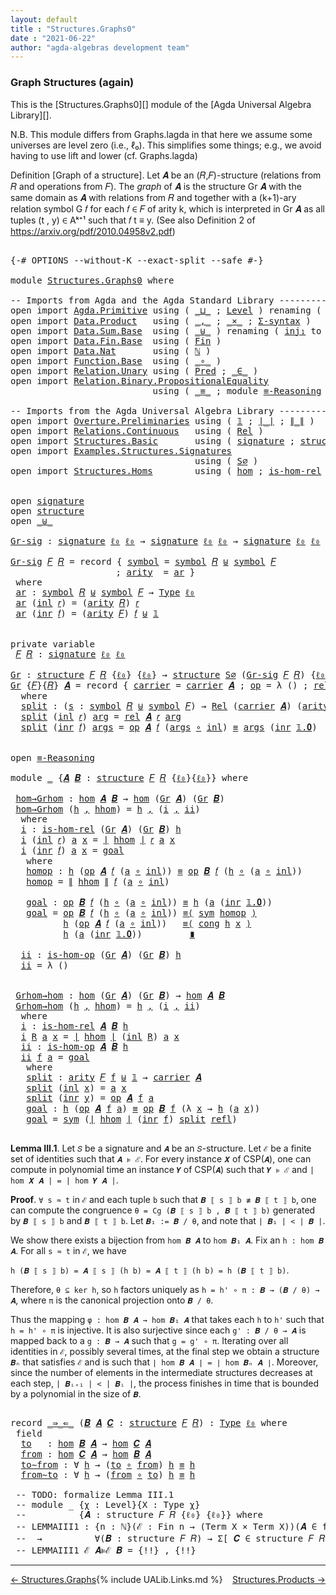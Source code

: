 ```yaml
---
layout: default
title : "Structures.Graphs0"
date : "2021-06-22"
author: "agda-algebras development team"
---
```


### <a id="graph-structures-again">Graph Structures (again)</a>

This is the [Structures.Graphs0][] module of the [Agda Universal Algebra Library][].

N.B. This module differs from Graphs.lagda in that here we assume some universes are level zero (i.e., ℓ₀). This simplifies some things; e.g., we avoid having to use lift and lower (cf. Graphs.lagda)

Definition [Graph of a structure]. Let 𝑨 be an (𝑅,𝐹)-structure (relations from 𝑅 and operations from 𝐹).
The *graph* of 𝑨 is the structure Gr 𝑨 with the same domain as 𝑨 with relations from 𝑅 and together with a (k+1)-ary relation symbol G 𝑓 for each 𝑓 ∈ 𝐹 of arity k, which is interpreted in Gr 𝑨 as all tuples (t , y) ∈ Aᵏ⁺¹ such that 𝑓 t ≡ y. (See also Definition 2 of https://arxiv.org/pdf/2010.04958v2.pdf)


<pre class="Agda">

<a id="896" class="Symbol">{-#</a> <a id="900" class="Keyword">OPTIONS</a> <a id="908" class="Pragma">--without-K</a> <a id="920" class="Pragma">--exact-split</a> <a id="934" class="Pragma">--safe</a> <a id="941" class="Symbol">#-}</a>

<a id="946" class="Keyword">module</a> <a id="953" href="Structures.Graphs0.html" class="Module">Structures.Graphs0</a> <a id="972" class="Keyword">where</a>

<a id="979" class="Comment">-- Imports from Agda and the Agda Standard Library -------------------------------------------</a>
<a id="1074" class="Keyword">open</a> <a id="1079" class="Keyword">import</a> <a id="1086" href="Agda.Primitive.html" class="Module">Agda.Primitive</a> <a id="1101" class="Keyword">using</a> <a id="1107" class="Symbol">(</a> <a id="1109" href="Agda.Primitive.html#810" class="Primitive Operator">_⊔_</a> <a id="1113" class="Symbol">;</a> <a id="1115" href="Agda.Primitive.html#597" class="Postulate">Level</a> <a id="1121" class="Symbol">)</a> <a id="1123" class="Keyword">renaming</a> <a id="1132" class="Symbol">(</a> <a id="1134" href="Agda.Primitive.html#326" class="Primitive">Set</a> <a id="1138" class="Symbol">to</a> <a id="1141" class="Primitive">Type</a> <a id="1146" class="Symbol">;</a> <a id="1148" href="Agda.Primitive.html#764" class="Primitive">lzero</a> <a id="1154" class="Symbol">to</a> <a id="1157" class="Primitive">ℓ₀</a> <a id="1160" class="Symbol">)</a>
<a id="1162" class="Keyword">open</a> <a id="1167" class="Keyword">import</a> <a id="1174" href="Data.Product.html" class="Module">Data.Product</a>   <a id="1189" class="Keyword">using</a> <a id="1195" class="Symbol">(</a> <a id="1197" href="Agda.Builtin.Sigma.html#236" class="InductiveConstructor Operator">_,_</a> <a id="1201" class="Symbol">;</a> <a id="1203" href="Data.Product.html#1167" class="Function Operator">_×_</a> <a id="1207" class="Symbol">;</a> <a id="1209" href="Data.Product.html#916" class="Function">Σ-syntax</a> <a id="1218" class="Symbol">)</a>
<a id="1220" class="Keyword">open</a> <a id="1225" class="Keyword">import</a> <a id="1232" href="Data.Sum.Base.html" class="Module">Data.Sum.Base</a>  <a id="1247" class="Keyword">using</a> <a id="1253" class="Symbol">(</a> <a id="1255" href="Data.Sum.Base.html#734" class="Datatype Operator">_⊎_</a> <a id="1259" class="Symbol">)</a> <a id="1261" class="Keyword">renaming</a> <a id="1270" class="Symbol">(</a> <a id="1272" href="Data.Sum.Base.html#784" class="InductiveConstructor">inj₁</a> <a id="1277" class="Symbol">to</a> <a id="1280" class="InductiveConstructor">inl</a> <a id="1284" class="Symbol">;</a> <a id="1286" href="Data.Sum.Base.html#809" class="InductiveConstructor">inj₂</a> <a id="1291" class="Symbol">to</a> <a id="1294" class="InductiveConstructor">inr</a> <a id="1298" class="Symbol">)</a>
<a id="1300" class="Keyword">open</a> <a id="1305" class="Keyword">import</a> <a id="1312" href="Data.Fin.Base.html" class="Module">Data.Fin.Base</a>  <a id="1327" class="Keyword">using</a> <a id="1333" class="Symbol">(</a> <a id="1335" href="Data.Fin.Base.html#1126" class="Datatype">Fin</a> <a id="1339" class="Symbol">)</a>
<a id="1341" class="Keyword">open</a> <a id="1346" class="Keyword">import</a> <a id="1353" href="Data.Nat.html" class="Module">Data.Nat</a>       <a id="1368" class="Keyword">using</a> <a id="1374" class="Symbol">(</a> <a id="1376" href="Agda.Builtin.Nat.html#192" class="Datatype">ℕ</a> <a id="1378" class="Symbol">)</a>
<a id="1380" class="Keyword">open</a> <a id="1385" class="Keyword">import</a> <a id="1392" href="Function.Base.html" class="Module">Function.Base</a>  <a id="1407" class="Keyword">using</a> <a id="1413" class="Symbol">(</a> <a id="1415" href="Function.Base.html#1031" class="Function Operator">_∘_</a> <a id="1419" class="Symbol">)</a>
<a id="1421" class="Keyword">open</a> <a id="1426" class="Keyword">import</a> <a id="1433" href="Relation.Unary.html" class="Module">Relation.Unary</a> <a id="1448" class="Keyword">using</a> <a id="1454" class="Symbol">(</a> <a id="1456" href="Relation.Unary.html#1101" class="Function">Pred</a> <a id="1461" class="Symbol">;</a> <a id="1463" href="Relation.Unary.html#1523" class="Function Operator">_∈_</a> <a id="1467" class="Symbol">)</a>
<a id="1469" class="Keyword">open</a> <a id="1474" class="Keyword">import</a> <a id="1481" href="Relation.Binary.PropositionalEquality.html" class="Module">Relation.Binary.PropositionalEquality</a>
                           <a id="1546" class="Keyword">using</a> <a id="1552" class="Symbol">(</a> <a id="1554" href="Agda.Builtin.Equality.html#151" class="Datatype Operator">_≡_</a> <a id="1558" class="Symbol">;</a> <a id="1560" class="Keyword">module</a> <a id="1567" href="Relation.Binary.PropositionalEquality.Core.html#2708" class="Module">≡-Reasoning</a> <a id="1579" class="Symbol">;</a> <a id="1581" href="Relation.Binary.PropositionalEquality.Core.html#1130" class="Function">cong</a> <a id="1586" class="Symbol">;</a> <a id="1588" href="Relation.Binary.PropositionalEquality.Core.html#1684" class="Function">sym</a> <a id="1592" class="Symbol">;</a> <a id="1594" href="Agda.Builtin.Equality.html#208" class="InductiveConstructor">refl</a> <a id="1599" class="Symbol">)</a>

<a id="1602" class="Comment">-- Imports from the Agda Universal Algebra Library ---------------------------------------------</a>
<a id="1699" class="Keyword">open</a> <a id="1704" class="Keyword">import</a> <a id="1711" href="Overture.Preliminaries.html" class="Module">Overture.Preliminaries</a> <a id="1734" class="Keyword">using</a> <a id="1740" class="Symbol">(</a> <a id="1742" href="Overture.Preliminaries.html#3693" class="Datatype">𝟙</a> <a id="1744" class="Symbol">;</a> <a id="1746" href="Overture.Preliminaries.html#4383" class="Function Operator">∣_∣</a> <a id="1750" class="Symbol">;</a> <a id="1752" href="Overture.Preliminaries.html#4421" class="Function Operator">∥_∥</a> <a id="1756" class="Symbol">)</a>
<a id="1758" class="Keyword">open</a> <a id="1763" class="Keyword">import</a> <a id="1770" href="Relations.Continuous.html" class="Module">Relations.Continuous</a>   <a id="1793" class="Keyword">using</a> <a id="1799" class="Symbol">(</a> <a id="1801" href="Relations.Continuous.html#3907" class="Function">Rel</a> <a id="1805" class="Symbol">)</a>
<a id="1807" class="Keyword">open</a> <a id="1812" class="Keyword">import</a> <a id="1819" href="Structures.Basic.html" class="Module">Structures.Basic</a>       <a id="1842" class="Keyword">using</a> <a id="1848" class="Symbol">(</a> <a id="1850" href="Structures.Basic.html#1234" class="Record">signature</a> <a id="1860" class="Symbol">;</a> <a id="1862" href="Structures.Basic.html#1568" class="Record">structure</a> <a id="1872" class="Symbol">)</a>
<a id="1874" class="Keyword">open</a> <a id="1879" class="Keyword">import</a> <a id="1886" href="Examples.Structures.Signatures.html" class="Module">Examples.Structures.Signatures</a>
                                   <a id="1952" class="Keyword">using</a> <a id="1958" class="Symbol">(</a> <a id="1960" href="Examples.Structures.Signatures.html#565" class="Function">S∅</a> <a id="1963" class="Symbol">)</a>
<a id="1965" class="Keyword">open</a> <a id="1970" class="Keyword">import</a> <a id="1977" href="Structures.Homs.html" class="Module">Structures.Homs</a>        <a id="2000" class="Keyword">using</a> <a id="2006" class="Symbol">(</a> <a id="2008" href="Structures.Homs.html#2787" class="Function">hom</a> <a id="2012" class="Symbol">;</a> <a id="2014" href="Structures.Homs.html#2371" class="Function">is-hom-rel</a> <a id="2025" class="Symbol">;</a> <a id="2027" href="Structures.Homs.html#2590" class="Function">is-hom-op</a> <a id="2037" class="Symbol">)</a>


<a id="2041" class="Keyword">open</a> <a id="2046" href="Structures.Basic.html#1234" class="Module">signature</a>
<a id="2056" class="Keyword">open</a> <a id="2061" href="Structures.Basic.html#1568" class="Module">structure</a>
<a id="2071" class="Keyword">open</a> <a id="2076" href="Data.Sum.Base.html#734" class="Module Operator">_⊎_</a>

<a id="Gr-sig"></a><a id="2081" href="Structures.Graphs0.html#2081" class="Function">Gr-sig</a> <a id="2088" class="Symbol">:</a> <a id="2090" href="Structures.Basic.html#1234" class="Record">signature</a> <a id="2100" href="Structures.Graphs0.html#1157" class="Primitive">ℓ₀</a> <a id="2103" href="Structures.Graphs0.html#1157" class="Primitive">ℓ₀</a> <a id="2106" class="Symbol">→</a> <a id="2108" href="Structures.Basic.html#1234" class="Record">signature</a> <a id="2118" href="Structures.Graphs0.html#1157" class="Primitive">ℓ₀</a> <a id="2121" href="Structures.Graphs0.html#1157" class="Primitive">ℓ₀</a> <a id="2124" class="Symbol">→</a> <a id="2126" href="Structures.Basic.html#1234" class="Record">signature</a> <a id="2136" href="Structures.Graphs0.html#1157" class="Primitive">ℓ₀</a> <a id="2139" href="Structures.Graphs0.html#1157" class="Primitive">ℓ₀</a>

<a id="2143" href="Structures.Graphs0.html#2081" class="Function">Gr-sig</a> <a id="2150" href="Structures.Graphs0.html#2150" class="Bound">𝐹</a> <a id="2152" href="Structures.Graphs0.html#2152" class="Bound">𝑅</a> <a id="2154" class="Symbol">=</a> <a id="2156" class="Keyword">record</a> <a id="2163" class="Symbol">{</a> <a id="2165" href="Structures.Basic.html#1295" class="Field">symbol</a> <a id="2172" class="Symbol">=</a> <a id="2174" href="Structures.Basic.html#1295" class="Field">symbol</a> <a id="2181" href="Structures.Graphs0.html#2152" class="Bound">𝑅</a> <a id="2183" href="Data.Sum.Base.html#734" class="Datatype Operator">⊎</a> <a id="2185" href="Structures.Basic.html#1295" class="Field">symbol</a> <a id="2192" href="Structures.Graphs0.html#2150" class="Bound">𝐹</a>
                    <a id="2214" class="Symbol">;</a> <a id="2216" href="Structures.Basic.html#1313" class="Field">arity</a>  <a id="2223" class="Symbol">=</a> <a id="2225" href="Structures.Graphs0.html#2238" class="Function">ar</a> <a id="2228" class="Symbol">}</a>
 <a id="2231" class="Keyword">where</a>
 <a id="2238" href="Structures.Graphs0.html#2238" class="Function">ar</a> <a id="2241" class="Symbol">:</a> <a id="2243" href="Structures.Basic.html#1295" class="Field">symbol</a> <a id="2250" href="Structures.Graphs0.html#2152" class="Bound">𝑅</a> <a id="2252" href="Data.Sum.Base.html#734" class="Datatype Operator">⊎</a> <a id="2254" href="Structures.Basic.html#1295" class="Field">symbol</a> <a id="2261" href="Structures.Graphs0.html#2150" class="Bound">𝐹</a> <a id="2263" class="Symbol">→</a> <a id="2265" href="Structures.Graphs0.html#1141" class="Primitive">Type</a> <a id="2270" href="Structures.Graphs0.html#1157" class="Primitive">ℓ₀</a>
 <a id="2274" href="Structures.Graphs0.html#2238" class="Function">ar</a> <a id="2277" class="Symbol">(</a><a id="2278" href="Structures.Graphs0.html#1280" class="InductiveConstructor">inl</a> <a id="2282" href="Structures.Graphs0.html#2282" class="Bound">𝑟</a><a id="2283" class="Symbol">)</a> <a id="2285" class="Symbol">=</a> <a id="2287" class="Symbol">(</a><a id="2288" href="Structures.Basic.html#1313" class="Field">arity</a> <a id="2294" href="Structures.Graphs0.html#2152" class="Bound">𝑅</a><a id="2295" class="Symbol">)</a> <a id="2297" href="Structures.Graphs0.html#2282" class="Bound">𝑟</a>
 <a id="2300" href="Structures.Graphs0.html#2238" class="Function">ar</a> <a id="2303" class="Symbol">(</a><a id="2304" href="Structures.Graphs0.html#1294" class="InductiveConstructor">inr</a> <a id="2308" href="Structures.Graphs0.html#2308" class="Bound">𝑓</a><a id="2309" class="Symbol">)</a> <a id="2311" class="Symbol">=</a> <a id="2313" class="Symbol">(</a><a id="2314" href="Structures.Basic.html#1313" class="Field">arity</a> <a id="2320" href="Structures.Graphs0.html#2150" class="Bound">𝐹</a><a id="2321" class="Symbol">)</a> <a id="2323" href="Structures.Graphs0.html#2308" class="Bound">𝑓</a> <a id="2325" href="Data.Sum.Base.html#734" class="Datatype Operator">⊎</a> <a id="2327" href="Overture.Preliminaries.html#3693" class="Datatype">𝟙</a>


<a id="2331" class="Keyword">private</a> <a id="2339" class="Keyword">variable</a>
 <a id="2349" href="Structures.Graphs0.html#2349" class="Generalizable">𝐹</a> <a id="2351" href="Structures.Graphs0.html#2351" class="Generalizable">𝑅</a> <a id="2353" class="Symbol">:</a> <a id="2355" href="Structures.Basic.html#1234" class="Record">signature</a> <a id="2365" href="Structures.Graphs0.html#1157" class="Primitive">ℓ₀</a> <a id="2368" href="Structures.Graphs0.html#1157" class="Primitive">ℓ₀</a>

<a id="Gr"></a><a id="2372" href="Structures.Graphs0.html#2372" class="Function">Gr</a> <a id="2375" class="Symbol">:</a> <a id="2377" href="Structures.Basic.html#1568" class="Record">structure</a> <a id="2387" href="Structures.Graphs0.html#2349" class="Generalizable">𝐹</a> <a id="2389" href="Structures.Graphs0.html#2351" class="Generalizable">𝑅</a> <a id="2391" class="Symbol">{</a><a id="2392" href="Structures.Graphs0.html#1157" class="Primitive">ℓ₀</a><a id="2394" class="Symbol">}</a> <a id="2396" class="Symbol">{</a><a id="2397" href="Structures.Graphs0.html#1157" class="Primitive">ℓ₀</a><a id="2399" class="Symbol">}</a> <a id="2401" class="Symbol">→</a> <a id="2403" href="Structures.Basic.html#1568" class="Record">structure</a> <a id="2413" href="Examples.Structures.Signatures.html#565" class="Function">S∅</a> <a id="2416" class="Symbol">(</a><a id="2417" href="Structures.Graphs0.html#2081" class="Function">Gr-sig</a> <a id="2424" href="Structures.Graphs0.html#2349" class="Generalizable">𝐹</a> <a id="2426" href="Structures.Graphs0.html#2351" class="Generalizable">𝑅</a><a id="2427" class="Symbol">)</a> <a id="2429" class="Symbol">{</a><a id="2430" href="Structures.Graphs0.html#1157" class="Primitive">ℓ₀</a><a id="2432" class="Symbol">}</a> <a id="2434" class="Symbol">{</a><a id="2435" href="Structures.Graphs0.html#1157" class="Primitive">ℓ₀</a><a id="2437" class="Symbol">}</a>
<a id="2439" href="Structures.Graphs0.html#2372" class="Function">Gr</a> <a id="2442" class="Symbol">{</a><a id="2443" href="Structures.Graphs0.html#2443" class="Bound">𝐹</a><a id="2444" class="Symbol">}{</a><a id="2446" href="Structures.Graphs0.html#2446" class="Bound">𝑅</a><a id="2447" class="Symbol">}</a> <a id="2449" href="Structures.Graphs0.html#2449" class="Bound">𝑨</a> <a id="2451" class="Symbol">=</a> <a id="2453" class="Keyword">record</a> <a id="2460" class="Symbol">{</a> <a id="2462" href="Structures.Basic.html#1720" class="Field">carrier</a> <a id="2470" class="Symbol">=</a> <a id="2472" href="Structures.Basic.html#1720" class="Field">carrier</a> <a id="2480" href="Structures.Graphs0.html#2449" class="Bound">𝑨</a> <a id="2482" class="Symbol">;</a> <a id="2484" href="Structures.Basic.html#1739" class="Field">op</a> <a id="2487" class="Symbol">=</a> <a id="2489" class="Symbol">λ</a> <a id="2491" class="Symbol">()</a> <a id="2494" class="Symbol">;</a> <a id="2496" href="Structures.Basic.html#1823" class="Field">rel</a> <a id="2500" class="Symbol">=</a> <a id="2502" href="Structures.Graphs0.html#2520" class="Function">split</a> <a id="2508" class="Symbol">}</a>
  <a id="2512" class="Keyword">where</a>
  <a id="2520" href="Structures.Graphs0.html#2520" class="Function">split</a> <a id="2526" class="Symbol">:</a> <a id="2528" class="Symbol">(</a><a id="2529" href="Structures.Graphs0.html#2529" class="Bound">s</a> <a id="2531" class="Symbol">:</a> <a id="2533" href="Structures.Basic.html#1295" class="Field">symbol</a> <a id="2540" href="Structures.Graphs0.html#2446" class="Bound">𝑅</a> <a id="2542" href="Data.Sum.Base.html#734" class="Datatype Operator">⊎</a> <a id="2544" href="Structures.Basic.html#1295" class="Field">symbol</a> <a id="2551" href="Structures.Graphs0.html#2443" class="Bound">𝐹</a><a id="2552" class="Symbol">)</a> <a id="2554" class="Symbol">→</a> <a id="2556" href="Relations.Continuous.html#3907" class="Function">Rel</a> <a id="2560" class="Symbol">(</a><a id="2561" href="Structures.Basic.html#1720" class="Field">carrier</a> <a id="2569" href="Structures.Graphs0.html#2449" class="Bound">𝑨</a><a id="2570" class="Symbol">)</a> <a id="2572" class="Symbol">(</a><a id="2573" href="Structures.Basic.html#1313" class="Field">arity</a> <a id="2579" class="Symbol">(</a><a id="2580" href="Structures.Graphs0.html#2081" class="Function">Gr-sig</a> <a id="2587" href="Structures.Graphs0.html#2443" class="Bound">𝐹</a> <a id="2589" href="Structures.Graphs0.html#2446" class="Bound">𝑅</a><a id="2590" class="Symbol">)</a> <a id="2592" href="Structures.Graphs0.html#2529" class="Bound">s</a><a id="2593" class="Symbol">)</a> <a id="2595" class="Symbol">{</a><a id="2596" href="Structures.Graphs0.html#1157" class="Primitive">ℓ₀</a><a id="2598" class="Symbol">}</a>
  <a id="2602" href="Structures.Graphs0.html#2520" class="Function">split</a> <a id="2608" class="Symbol">(</a><a id="2609" href="Structures.Graphs0.html#1280" class="InductiveConstructor">inl</a> <a id="2613" href="Structures.Graphs0.html#2613" class="Bound">𝑟</a><a id="2614" class="Symbol">)</a> <a id="2616" href="Structures.Graphs0.html#2616" class="Bound">arg</a> <a id="2620" class="Symbol">=</a> <a id="2622" href="Structures.Basic.html#1823" class="Field">rel</a> <a id="2626" href="Structures.Graphs0.html#2449" class="Bound">𝑨</a> <a id="2628" href="Structures.Graphs0.html#2613" class="Bound">𝑟</a> <a id="2630" href="Structures.Graphs0.html#2616" class="Bound">arg</a>
  <a id="2636" href="Structures.Graphs0.html#2520" class="Function">split</a> <a id="2642" class="Symbol">(</a><a id="2643" href="Structures.Graphs0.html#1294" class="InductiveConstructor">inr</a> <a id="2647" href="Structures.Graphs0.html#2647" class="Bound">𝑓</a><a id="2648" class="Symbol">)</a> <a id="2650" href="Structures.Graphs0.html#2650" class="Bound">args</a> <a id="2655" class="Symbol">=</a> <a id="2657" href="Structures.Basic.html#1739" class="Field">op</a> <a id="2660" href="Structures.Graphs0.html#2449" class="Bound">𝑨</a> <a id="2662" href="Structures.Graphs0.html#2647" class="Bound">𝑓</a> <a id="2664" class="Symbol">(</a><a id="2665" href="Structures.Graphs0.html#2650" class="Bound">args</a> <a id="2670" href="Function.Base.html#1031" class="Function Operator">∘</a> <a id="2672" href="Structures.Graphs0.html#1280" class="InductiveConstructor">inl</a><a id="2675" class="Symbol">)</a> <a id="2677" href="Agda.Builtin.Equality.html#151" class="Datatype Operator">≡</a> <a id="2679" href="Structures.Graphs0.html#2650" class="Bound">args</a> <a id="2684" class="Symbol">(</a><a id="2685" href="Structures.Graphs0.html#1294" class="InductiveConstructor">inr</a> <a id="2689" href="Overture.Preliminaries.html#3712" class="InductiveConstructor">𝟙.𝟎</a><a id="2692" class="Symbol">)</a>


<a id="2696" class="Keyword">open</a> <a id="2701" href="Relation.Binary.PropositionalEquality.Core.html#2708" class="Module">≡-Reasoning</a>

<a id="2714" class="Keyword">module</a> <a id="2721" href="Structures.Graphs0.html#2721" class="Module">_</a> <a id="2723" class="Symbol">{</a><a id="2724" href="Structures.Graphs0.html#2724" class="Bound">𝑨</a> <a id="2726" href="Structures.Graphs0.html#2726" class="Bound">𝑩</a> <a id="2728" class="Symbol">:</a> <a id="2730" href="Structures.Basic.html#1568" class="Record">structure</a> <a id="2740" href="Structures.Graphs0.html#2349" class="Generalizable">𝐹</a> <a id="2742" href="Structures.Graphs0.html#2351" class="Generalizable">𝑅</a> <a id="2744" class="Symbol">{</a><a id="2745" href="Structures.Graphs0.html#1157" class="Primitive">ℓ₀</a><a id="2747" class="Symbol">}{</a><a id="2749" href="Structures.Graphs0.html#1157" class="Primitive">ℓ₀</a><a id="2751" class="Symbol">}}</a> <a id="2754" class="Keyword">where</a>

 <a id="2762" href="Structures.Graphs0.html#2762" class="Function">hom→Grhom</a> <a id="2772" class="Symbol">:</a> <a id="2774" href="Structures.Homs.html#2787" class="Function">hom</a> <a id="2778" href="Structures.Graphs0.html#2724" class="Bound">𝑨</a> <a id="2780" href="Structures.Graphs0.html#2726" class="Bound">𝑩</a> <a id="2782" class="Symbol">→</a> <a id="2784" href="Structures.Homs.html#2787" class="Function">hom</a> <a id="2788" class="Symbol">(</a><a id="2789" href="Structures.Graphs0.html#2372" class="Function">Gr</a> <a id="2792" href="Structures.Graphs0.html#2724" class="Bound">𝑨</a><a id="2793" class="Symbol">)</a> <a id="2795" class="Symbol">(</a><a id="2796" href="Structures.Graphs0.html#2372" class="Function">Gr</a> <a id="2799" href="Structures.Graphs0.html#2726" class="Bound">𝑩</a><a id="2800" class="Symbol">)</a>
 <a id="2803" href="Structures.Graphs0.html#2762" class="Function">hom→Grhom</a> <a id="2813" class="Symbol">(</a><a id="2814" href="Structures.Graphs0.html#2814" class="Bound">h</a> <a id="2816" href="Agda.Builtin.Sigma.html#236" class="InductiveConstructor Operator">,</a> <a id="2818" href="Structures.Graphs0.html#2818" class="Bound">hhom</a><a id="2822" class="Symbol">)</a> <a id="2824" class="Symbol">=</a> <a id="2826" href="Structures.Graphs0.html#2814" class="Bound">h</a> <a id="2828" href="Agda.Builtin.Sigma.html#236" class="InductiveConstructor Operator">,</a> <a id="2830" class="Symbol">(</a><a id="2831" href="Structures.Graphs0.html#2849" class="Function">i</a> <a id="2833" href="Agda.Builtin.Sigma.html#236" class="InductiveConstructor Operator">,</a> <a id="2835" href="Structures.Graphs0.html#3220" class="Function">ii</a><a id="2837" class="Symbol">)</a>
  <a id="2841" class="Keyword">where</a>
  <a id="2849" href="Structures.Graphs0.html#2849" class="Function">i</a> <a id="2851" class="Symbol">:</a> <a id="2853" href="Structures.Homs.html#2371" class="Function">is-hom-rel</a> <a id="2864" class="Symbol">(</a><a id="2865" href="Structures.Graphs0.html#2372" class="Function">Gr</a> <a id="2868" href="Structures.Graphs0.html#2724" class="Bound">𝑨</a><a id="2869" class="Symbol">)</a> <a id="2871" class="Symbol">(</a><a id="2872" href="Structures.Graphs0.html#2372" class="Function">Gr</a> <a id="2875" href="Structures.Graphs0.html#2726" class="Bound">𝑩</a><a id="2876" class="Symbol">)</a> <a id="2878" href="Structures.Graphs0.html#2814" class="Bound">h</a>
  <a id="2882" href="Structures.Graphs0.html#2849" class="Function">i</a> <a id="2884" class="Symbol">(</a><a id="2885" href="Structures.Graphs0.html#1280" class="InductiveConstructor">inl</a> <a id="2889" href="Structures.Graphs0.html#2889" class="Bound">𝑟</a><a id="2890" class="Symbol">)</a> <a id="2892" href="Structures.Graphs0.html#2892" class="Bound">a</a> <a id="2894" href="Structures.Graphs0.html#2894" class="Bound">x</a> <a id="2896" class="Symbol">=</a> <a id="2898" href="Overture.Preliminaries.html#4383" class="Function Operator">∣</a> <a id="2900" href="Structures.Graphs0.html#2818" class="Bound">hhom</a> <a id="2905" href="Overture.Preliminaries.html#4383" class="Function Operator">∣</a> <a id="2907" href="Structures.Graphs0.html#2889" class="Bound">𝑟</a> <a id="2909" href="Structures.Graphs0.html#2892" class="Bound">a</a> <a id="2911" href="Structures.Graphs0.html#2894" class="Bound">x</a>
  <a id="2915" href="Structures.Graphs0.html#2849" class="Function">i</a> <a id="2917" class="Symbol">(</a><a id="2918" href="Structures.Graphs0.html#1294" class="InductiveConstructor">inr</a> <a id="2922" href="Structures.Graphs0.html#2922" class="Bound">𝑓</a><a id="2923" class="Symbol">)</a> <a id="2925" href="Structures.Graphs0.html#2925" class="Bound">a</a> <a id="2927" href="Structures.Graphs0.html#2927" class="Bound">x</a> <a id="2929" class="Symbol">=</a> <a id="2931" href="Structures.Graphs0.html#3038" class="Function">goal</a>
   <a id="2939" class="Keyword">where</a>
   <a id="2948" href="Structures.Graphs0.html#2948" class="Function">homop</a> <a id="2954" class="Symbol">:</a> <a id="2956" href="Structures.Graphs0.html#2814" class="Bound">h</a> <a id="2958" class="Symbol">(</a><a id="2959" href="Structures.Basic.html#1739" class="Field">op</a> <a id="2962" href="Structures.Graphs0.html#2724" class="Bound">𝑨</a> <a id="2964" href="Structures.Graphs0.html#2922" class="Bound">𝑓</a> <a id="2966" class="Symbol">(</a><a id="2967" href="Structures.Graphs0.html#2925" class="Bound">a</a> <a id="2969" href="Function.Base.html#1031" class="Function Operator">∘</a> <a id="2971" href="Structures.Graphs0.html#1280" class="InductiveConstructor">inl</a><a id="2974" class="Symbol">))</a> <a id="2977" href="Agda.Builtin.Equality.html#151" class="Datatype Operator">≡</a> <a id="2979" href="Structures.Basic.html#1739" class="Field">op</a> <a id="2982" href="Structures.Graphs0.html#2726" class="Bound">𝑩</a> <a id="2984" href="Structures.Graphs0.html#2922" class="Bound">𝑓</a> <a id="2986" class="Symbol">(</a><a id="2987" href="Structures.Graphs0.html#2814" class="Bound">h</a> <a id="2989" href="Function.Base.html#1031" class="Function Operator">∘</a> <a id="2991" class="Symbol">(</a><a id="2992" href="Structures.Graphs0.html#2925" class="Bound">a</a> <a id="2994" href="Function.Base.html#1031" class="Function Operator">∘</a> <a id="2996" href="Structures.Graphs0.html#1280" class="InductiveConstructor">inl</a><a id="2999" class="Symbol">))</a>
   <a id="3005" href="Structures.Graphs0.html#2948" class="Function">homop</a> <a id="3011" class="Symbol">=</a> <a id="3013" href="Overture.Preliminaries.html#4421" class="Function Operator">∥</a> <a id="3015" href="Structures.Graphs0.html#2818" class="Bound">hhom</a> <a id="3020" href="Overture.Preliminaries.html#4421" class="Function Operator">∥</a> <a id="3022" href="Structures.Graphs0.html#2922" class="Bound">𝑓</a> <a id="3024" class="Symbol">(</a><a id="3025" href="Structures.Graphs0.html#2925" class="Bound">a</a> <a id="3027" href="Function.Base.html#1031" class="Function Operator">∘</a> <a id="3029" href="Structures.Graphs0.html#1280" class="InductiveConstructor">inl</a><a id="3032" class="Symbol">)</a>

   <a id="3038" href="Structures.Graphs0.html#3038" class="Function">goal</a> <a id="3043" class="Symbol">:</a> <a id="3045" href="Structures.Basic.html#1739" class="Field">op</a> <a id="3048" href="Structures.Graphs0.html#2726" class="Bound">𝑩</a> <a id="3050" href="Structures.Graphs0.html#2922" class="Bound">𝑓</a> <a id="3052" class="Symbol">(</a><a id="3053" href="Structures.Graphs0.html#2814" class="Bound">h</a> <a id="3055" href="Function.Base.html#1031" class="Function Operator">∘</a> <a id="3057" class="Symbol">(</a><a id="3058" href="Structures.Graphs0.html#2925" class="Bound">a</a> <a id="3060" href="Function.Base.html#1031" class="Function Operator">∘</a> <a id="3062" href="Structures.Graphs0.html#1280" class="InductiveConstructor">inl</a><a id="3065" class="Symbol">))</a> <a id="3068" href="Agda.Builtin.Equality.html#151" class="Datatype Operator">≡</a> <a id="3070" href="Structures.Graphs0.html#2814" class="Bound">h</a> <a id="3072" class="Symbol">(</a><a id="3073" href="Structures.Graphs0.html#2925" class="Bound">a</a> <a id="3075" class="Symbol">(</a><a id="3076" href="Structures.Graphs0.html#1294" class="InductiveConstructor">inr</a> <a id="3080" href="Overture.Preliminaries.html#3712" class="InductiveConstructor">𝟙.𝟎</a><a id="3083" class="Symbol">))</a>
   <a id="3089" href="Structures.Graphs0.html#3038" class="Function">goal</a> <a id="3094" class="Symbol">=</a> <a id="3096" href="Structures.Basic.html#1739" class="Field">op</a> <a id="3099" href="Structures.Graphs0.html#2726" class="Bound">𝑩</a> <a id="3101" href="Structures.Graphs0.html#2922" class="Bound">𝑓</a> <a id="3103" class="Symbol">(</a><a id="3104" href="Structures.Graphs0.html#2814" class="Bound">h</a> <a id="3106" href="Function.Base.html#1031" class="Function Operator">∘</a> <a id="3108" class="Symbol">(</a><a id="3109" href="Structures.Graphs0.html#2925" class="Bound">a</a> <a id="3111" href="Function.Base.html#1031" class="Function Operator">∘</a> <a id="3113" href="Structures.Graphs0.html#1280" class="InductiveConstructor">inl</a><a id="3116" class="Symbol">))</a> <a id="3119" href="Relation.Binary.PropositionalEquality.Core.html#2923" class="Function">≡⟨</a> <a id="3122" href="Relation.Binary.PropositionalEquality.Core.html#1684" class="Function">sym</a> <a id="3126" href="Structures.Graphs0.html#2948" class="Function">homop</a> <a id="3132" href="Relation.Binary.PropositionalEquality.Core.html#2923" class="Function">⟩</a>
          <a id="3144" href="Structures.Graphs0.html#2814" class="Bound">h</a> <a id="3146" class="Symbol">(</a><a id="3147" href="Structures.Basic.html#1739" class="Field">op</a> <a id="3150" href="Structures.Graphs0.html#2724" class="Bound">𝑨</a> <a id="3152" href="Structures.Graphs0.html#2922" class="Bound">𝑓</a> <a id="3154" class="Symbol">(</a><a id="3155" href="Structures.Graphs0.html#2925" class="Bound">a</a> <a id="3157" href="Function.Base.html#1031" class="Function Operator">∘</a> <a id="3159" href="Structures.Graphs0.html#1280" class="InductiveConstructor">inl</a><a id="3162" class="Symbol">))</a>   <a id="3167" href="Relation.Binary.PropositionalEquality.Core.html#2923" class="Function">≡⟨</a> <a id="3170" href="Relation.Binary.PropositionalEquality.Core.html#1130" class="Function">cong</a> <a id="3175" href="Structures.Graphs0.html#2814" class="Bound">h</a> <a id="3177" href="Structures.Graphs0.html#2927" class="Bound">x</a> <a id="3179" href="Relation.Binary.PropositionalEquality.Core.html#2923" class="Function">⟩</a>
          <a id="3191" href="Structures.Graphs0.html#2814" class="Bound">h</a> <a id="3193" class="Symbol">(</a><a id="3194" href="Structures.Graphs0.html#2925" class="Bound">a</a> <a id="3196" class="Symbol">(</a><a id="3197" href="Structures.Graphs0.html#1294" class="InductiveConstructor">inr</a> <a id="3201" href="Overture.Preliminaries.html#3712" class="InductiveConstructor">𝟙.𝟎</a><a id="3204" class="Symbol">))</a>         <a id="3215" href="Relation.Binary.PropositionalEquality.Core.html#3105" class="Function Operator">∎</a>

  <a id="3220" href="Structures.Graphs0.html#3220" class="Function">ii</a> <a id="3223" class="Symbol">:</a> <a id="3225" href="Structures.Homs.html#2590" class="Function">is-hom-op</a> <a id="3235" class="Symbol">(</a><a id="3236" href="Structures.Graphs0.html#2372" class="Function">Gr</a> <a id="3239" href="Structures.Graphs0.html#2724" class="Bound">𝑨</a><a id="3240" class="Symbol">)</a> <a id="3242" class="Symbol">(</a><a id="3243" href="Structures.Graphs0.html#2372" class="Function">Gr</a> <a id="3246" href="Structures.Graphs0.html#2726" class="Bound">𝑩</a><a id="3247" class="Symbol">)</a> <a id="3249" href="Structures.Graphs0.html#2814" class="Bound">h</a>
  <a id="3253" href="Structures.Graphs0.html#3220" class="Function">ii</a> <a id="3256" class="Symbol">=</a> <a id="3258" class="Symbol">λ</a> <a id="3260" class="Symbol">()</a>


 <a id="3266" href="Structures.Graphs0.html#3266" class="Function">Grhom→hom</a> <a id="3276" class="Symbol">:</a> <a id="3278" href="Structures.Homs.html#2787" class="Function">hom</a> <a id="3282" class="Symbol">(</a><a id="3283" href="Structures.Graphs0.html#2372" class="Function">Gr</a> <a id="3286" href="Structures.Graphs0.html#2724" class="Bound">𝑨</a><a id="3287" class="Symbol">)</a> <a id="3289" class="Symbol">(</a><a id="3290" href="Structures.Graphs0.html#2372" class="Function">Gr</a> <a id="3293" href="Structures.Graphs0.html#2726" class="Bound">𝑩</a><a id="3294" class="Symbol">)</a> <a id="3296" class="Symbol">→</a> <a id="3298" href="Structures.Homs.html#2787" class="Function">hom</a> <a id="3302" href="Structures.Graphs0.html#2724" class="Bound">𝑨</a> <a id="3304" href="Structures.Graphs0.html#2726" class="Bound">𝑩</a>
 <a id="3307" href="Structures.Graphs0.html#3266" class="Function">Grhom→hom</a> <a id="3317" class="Symbol">(</a><a id="3318" href="Structures.Graphs0.html#3318" class="Bound">h</a> <a id="3320" href="Agda.Builtin.Sigma.html#236" class="InductiveConstructor Operator">,</a> <a id="3322" href="Structures.Graphs0.html#3322" class="Bound">hhom</a><a id="3326" class="Symbol">)</a> <a id="3328" class="Symbol">=</a> <a id="3330" href="Structures.Graphs0.html#3318" class="Bound">h</a> <a id="3332" href="Agda.Builtin.Sigma.html#236" class="InductiveConstructor Operator">,</a> <a id="3334" class="Symbol">(</a><a id="3335" href="Structures.Graphs0.html#3353" class="Function">i</a> <a id="3337" href="Agda.Builtin.Sigma.html#236" class="InductiveConstructor Operator">,</a> <a id="3339" href="Structures.Graphs0.html#3409" class="Function">ii</a><a id="3341" class="Symbol">)</a>
  <a id="3345" class="Keyword">where</a>
  <a id="3353" href="Structures.Graphs0.html#3353" class="Function">i</a> <a id="3355" class="Symbol">:</a> <a id="3357" href="Structures.Homs.html#2371" class="Function">is-hom-rel</a> <a id="3368" href="Structures.Graphs0.html#2724" class="Bound">𝑨</a> <a id="3370" href="Structures.Graphs0.html#2726" class="Bound">𝑩</a> <a id="3372" href="Structures.Graphs0.html#3318" class="Bound">h</a>
  <a id="3376" href="Structures.Graphs0.html#3353" class="Function">i</a> <a id="3378" href="Structures.Graphs0.html#3378" class="Bound">R</a> <a id="3380" href="Structures.Graphs0.html#3380" class="Bound">a</a> <a id="3382" href="Structures.Graphs0.html#3382" class="Bound">x</a> <a id="3384" class="Symbol">=</a> <a id="3386" href="Overture.Preliminaries.html#4383" class="Function Operator">∣</a> <a id="3388" href="Structures.Graphs0.html#3322" class="Bound">hhom</a> <a id="3393" href="Overture.Preliminaries.html#4383" class="Function Operator">∣</a> <a id="3395" class="Symbol">(</a><a id="3396" href="Structures.Graphs0.html#1280" class="InductiveConstructor">inl</a> <a id="3400" href="Structures.Graphs0.html#3378" class="Bound">R</a><a id="3401" class="Symbol">)</a> <a id="3403" href="Structures.Graphs0.html#3380" class="Bound">a</a> <a id="3405" href="Structures.Graphs0.html#3382" class="Bound">x</a>
  <a id="3409" href="Structures.Graphs0.html#3409" class="Function">ii</a> <a id="3412" class="Symbol">:</a> <a id="3414" href="Structures.Homs.html#2590" class="Function">is-hom-op</a> <a id="3424" href="Structures.Graphs0.html#2724" class="Bound">𝑨</a> <a id="3426" href="Structures.Graphs0.html#2726" class="Bound">𝑩</a> <a id="3428" href="Structures.Graphs0.html#3318" class="Bound">h</a>
  <a id="3432" href="Structures.Graphs0.html#3409" class="Function">ii</a> <a id="3435" href="Structures.Graphs0.html#3435" class="Bound">f</a> <a id="3437" href="Structures.Graphs0.html#3437" class="Bound">a</a> <a id="3439" class="Symbol">=</a> <a id="3441" href="Structures.Graphs0.html#3546" class="Function">goal</a>
   <a id="3449" class="Keyword">where</a>
   <a id="3458" href="Structures.Graphs0.html#3458" class="Function">split</a> <a id="3464" class="Symbol">:</a> <a id="3466" href="Structures.Basic.html#1313" class="Field">arity</a> <a id="3472" href="Structures.Graphs0.html#2740" class="Bound">𝐹</a> <a id="3474" href="Structures.Graphs0.html#3435" class="Bound">f</a> <a id="3476" href="Data.Sum.Base.html#734" class="Datatype Operator">⊎</a> <a id="3478" href="Overture.Preliminaries.html#3693" class="Datatype">𝟙</a> <a id="3480" class="Symbol">→</a> <a id="3482" href="Structures.Basic.html#1720" class="Field">carrier</a> <a id="3490" href="Structures.Graphs0.html#2724" class="Bound">𝑨</a>
   <a id="3495" href="Structures.Graphs0.html#3458" class="Function">split</a> <a id="3501" class="Symbol">(</a><a id="3502" href="Structures.Graphs0.html#1280" class="InductiveConstructor">inl</a> <a id="3506" href="Structures.Graphs0.html#3506" class="Bound">x</a><a id="3507" class="Symbol">)</a> <a id="3509" class="Symbol">=</a> <a id="3511" href="Structures.Graphs0.html#3437" class="Bound">a</a> <a id="3513" href="Structures.Graphs0.html#3506" class="Bound">x</a>
   <a id="3518" href="Structures.Graphs0.html#3458" class="Function">split</a> <a id="3524" class="Symbol">(</a><a id="3525" href="Structures.Graphs0.html#1294" class="InductiveConstructor">inr</a> <a id="3529" href="Structures.Graphs0.html#3529" class="Bound">y</a><a id="3530" class="Symbol">)</a> <a id="3532" class="Symbol">=</a> <a id="3534" href="Structures.Basic.html#1739" class="Field">op</a> <a id="3537" href="Structures.Graphs0.html#2724" class="Bound">𝑨</a> <a id="3539" href="Structures.Graphs0.html#3435" class="Bound">f</a> <a id="3541" href="Structures.Graphs0.html#3437" class="Bound">a</a>
   <a id="3546" href="Structures.Graphs0.html#3546" class="Function">goal</a> <a id="3551" class="Symbol">:</a> <a id="3553" href="Structures.Graphs0.html#3318" class="Bound">h</a> <a id="3555" class="Symbol">(</a><a id="3556" href="Structures.Basic.html#1739" class="Field">op</a> <a id="3559" href="Structures.Graphs0.html#2724" class="Bound">𝑨</a> <a id="3561" href="Structures.Graphs0.html#3435" class="Bound">f</a> <a id="3563" href="Structures.Graphs0.html#3437" class="Bound">a</a><a id="3564" class="Symbol">)</a> <a id="3566" href="Agda.Builtin.Equality.html#151" class="Datatype Operator">≡</a> <a id="3568" href="Structures.Basic.html#1739" class="Field">op</a> <a id="3571" href="Structures.Graphs0.html#2726" class="Bound">𝑩</a> <a id="3573" href="Structures.Graphs0.html#3435" class="Bound">f</a> <a id="3575" class="Symbol">(λ</a> <a id="3578" href="Structures.Graphs0.html#3578" class="Bound">x</a> <a id="3580" class="Symbol">→</a> <a id="3582" href="Structures.Graphs0.html#3318" class="Bound">h</a> <a id="3584" class="Symbol">(</a><a id="3585" href="Structures.Graphs0.html#3437" class="Bound">a</a> <a id="3587" href="Structures.Graphs0.html#3578" class="Bound">x</a><a id="3588" class="Symbol">))</a>
   <a id="3594" href="Structures.Graphs0.html#3546" class="Function">goal</a> <a id="3599" class="Symbol">=</a> <a id="3601" href="Relation.Binary.PropositionalEquality.Core.html#1684" class="Function">sym</a> <a id="3605" class="Symbol">(</a><a id="3606" href="Overture.Preliminaries.html#4383" class="Function Operator">∣</a> <a id="3608" href="Structures.Graphs0.html#3322" class="Bound">hhom</a> <a id="3613" href="Overture.Preliminaries.html#4383" class="Function Operator">∣</a> <a id="3615" class="Symbol">(</a><a id="3616" href="Structures.Graphs0.html#1294" class="InductiveConstructor">inr</a> <a id="3620" href="Structures.Graphs0.html#3435" class="Bound">f</a><a id="3621" class="Symbol">)</a> <a id="3623" href="Structures.Graphs0.html#3458" class="Function">split</a> <a id="3629" href="Agda.Builtin.Equality.html#208" class="InductiveConstructor">refl</a><a id="3633" class="Symbol">)</a>

</pre>

**Lemma III.1**. Let `𝑆` be a signature and `𝑨` be an `𝑆`-structure.
Let `ℰ` be a finite set of identities such that `𝑨 ⊧ ℰ`. For every
instance `𝑿` of CSP(`𝑨`), one can compute in polynomial time an
instance `𝒀` of CSP(`𝑨`) such that `𝒀 ⊧ ℰ` and `| hom 𝑿 𝑨 | = | hom 𝒀 𝑨 |`.

**Proof**. `∀ s ≈ t` in `ℰ` and each tuple `b` such that `𝑩 ⟦ s ⟧ b ≢ 𝑩 ⟦ t ⟧ b`, one can compute
the congruence `θ = Cg (𝑩 ⟦ s ⟧ b , 𝑩 ⟦ t ⟧ b)` generated by `𝑩 ⟦ s ⟧ b` and `𝑩 ⟦ t ⟧ b`.
Let `𝑩₁ := 𝑩 / θ`, and note that `| 𝑩₁ | < | 𝑩 |`.

We show there exists a bijection from `hom 𝑩 𝑨` to `hom 𝑩₁ 𝑨`.
Fix an `h : hom 𝑩 𝑨`. For all `s ≈ t` in `ℰ`, we have

`h (𝑩 ⟦ s ⟧ b) = 𝑨 ⟦ s ⟧ (h b) = 𝑨 ⟦ t ⟧ (h b) = h (𝑩 ⟦ t ⟧ b)`.

Therefore, `θ ⊆ ker h`, so `h` factors uniquely as `h = h' ∘ π : 𝑩 → (𝑩 / θ) → 𝑨`,
where `π` is the canonical projection onto `𝑩 / θ`.

Thus the mapping `φ : hom 𝑩 𝑨 → hom 𝑩₁ 𝑨` that takes each `h` to `h'` such that `h = h' ∘ π`
is injective.  It is also surjective since each `g' : 𝑩 / θ → 𝑨` is mapped back to
a `g : 𝑩 → 𝑨` such that `g = g' ∘ π`. Iterating over all identities in `ℰ`, possibly
several times, at the final step we obtain a structure `𝑩ₙ` that satisfies `ℰ`
and is such that `∣ hom 𝑩 𝑨 ∣ = ∣ hom 𝑩ₙ 𝑨 ∣`. Moreover, since the number of elements
in the intermediate structures decreases at each step, `| 𝑩ᵢ₊₁ | < | 𝑩ᵢ |`, the process
finishes in time that is bounded by a polynomial in the size of `𝑩`.

<pre class="Agda">

<a id="5083" class="Keyword">record</a> <a id="_⇛_⇚_"></a><a id="5090" href="Structures.Graphs0.html#5090" class="Record Operator">_⇛_⇚_</a> <a id="5096" class="Symbol">(</a><a id="5097" href="Structures.Graphs0.html#5097" class="Bound">𝑩</a> <a id="5099" href="Structures.Graphs0.html#5099" class="Bound">𝑨</a> <a id="5101" href="Structures.Graphs0.html#5101" class="Bound">𝑪</a> <a id="5103" class="Symbol">:</a> <a id="5105" href="Structures.Basic.html#1568" class="Record">structure</a> <a id="5115" href="Structures.Graphs0.html#2349" class="Generalizable">𝐹</a> <a id="5117" href="Structures.Graphs0.html#2351" class="Generalizable">𝑅</a><a id="5118" class="Symbol">)</a> <a id="5120" class="Symbol">:</a> <a id="5122" href="Structures.Graphs0.html#1141" class="Primitive">Type</a> <a id="5127" href="Structures.Graphs0.html#1157" class="Primitive">ℓ₀</a> <a id="5130" class="Keyword">where</a>
 <a id="5137" class="Keyword">field</a>
  <a id="_⇛_⇚_.to"></a><a id="5145" href="Structures.Graphs0.html#5145" class="Field">to</a>   <a id="5150" class="Symbol">:</a> <a id="5152" href="Structures.Homs.html#2787" class="Function">hom</a> <a id="5156" href="Structures.Graphs0.html#5097" class="Bound">𝑩</a> <a id="5158" href="Structures.Graphs0.html#5099" class="Bound">𝑨</a> <a id="5160" class="Symbol">→</a> <a id="5162" href="Structures.Homs.html#2787" class="Function">hom</a> <a id="5166" href="Structures.Graphs0.html#5101" class="Bound">𝑪</a> <a id="5168" href="Structures.Graphs0.html#5099" class="Bound">𝑨</a>
  <a id="_⇛_⇚_.from"></a><a id="5172" href="Structures.Graphs0.html#5172" class="Field">from</a> <a id="5177" class="Symbol">:</a> <a id="5179" href="Structures.Homs.html#2787" class="Function">hom</a> <a id="5183" href="Structures.Graphs0.html#5101" class="Bound">𝑪</a> <a id="5185" href="Structures.Graphs0.html#5099" class="Bound">𝑨</a> <a id="5187" class="Symbol">→</a> <a id="5189" href="Structures.Homs.html#2787" class="Function">hom</a> <a id="5193" href="Structures.Graphs0.html#5097" class="Bound">𝑩</a> <a id="5195" href="Structures.Graphs0.html#5099" class="Bound">𝑨</a>
  <a id="_⇛_⇚_.to∼from"></a><a id="5199" href="Structures.Graphs0.html#5199" class="Field">to∼from</a> <a id="5207" class="Symbol">:</a> <a id="5209" class="Symbol">∀</a> <a id="5211" href="Structures.Graphs0.html#5211" class="Bound">h</a> <a id="5213" class="Symbol">→</a> <a id="5215" class="Symbol">(</a><a id="5216" href="Structures.Graphs0.html#5145" class="Field">to</a> <a id="5219" href="Function.Base.html#1031" class="Function Operator">∘</a> <a id="5221" href="Structures.Graphs0.html#5172" class="Field">from</a><a id="5225" class="Symbol">)</a> <a id="5227" href="Structures.Graphs0.html#5211" class="Bound">h</a> <a id="5229" href="Agda.Builtin.Equality.html#151" class="Datatype Operator">≡</a> <a id="5231" href="Structures.Graphs0.html#5211" class="Bound">h</a>
  <a id="_⇛_⇚_.from∼to"></a><a id="5235" href="Structures.Graphs0.html#5235" class="Field">from∼to</a> <a id="5243" class="Symbol">:</a> <a id="5245" class="Symbol">∀</a> <a id="5247" href="Structures.Graphs0.html#5247" class="Bound">h</a> <a id="5249" class="Symbol">→</a> <a id="5251" class="Symbol">(</a><a id="5252" href="Structures.Graphs0.html#5172" class="Field">from</a> <a id="5257" href="Function.Base.html#1031" class="Function Operator">∘</a> <a id="5259" href="Structures.Graphs0.html#5145" class="Field">to</a><a id="5261" class="Symbol">)</a> <a id="5263" href="Structures.Graphs0.html#5247" class="Bound">h</a> <a id="5265" href="Agda.Builtin.Equality.html#151" class="Datatype Operator">≡</a> <a id="5267" href="Structures.Graphs0.html#5247" class="Bound">h</a>

 <a id="5271" class="Comment">-- TODO: formalize Lemma III.1</a>
 <a id="5303" class="Comment">-- module _ {χ : Level}{X : Type χ}</a>
 <a id="5340" class="Comment">--          {𝑨 : structure 𝐹 𝑅 {ℓ₀} {ℓ₀}} where</a>
 <a id="5389" class="Comment">-- LEMMAIII1 : {n : ℕ}(ℰ : Fin n → (Term X × Term X))(𝑨 ∈ fMod ℰ)</a>
 <a id="5456" class="Comment">--  →          ∀(𝑩 : structure 𝐹 𝑅) → Σ[ 𝑪 ∈ structure 𝐹 𝑅 ] (𝑪 ∈ fMod ℰ × (𝑩 ⇛ 𝑨 ⇚ 𝑪))</a>
 <a id="5545" class="Comment">-- LEMMAIII1 ℰ 𝑨⊧ℰ 𝑩 = {!!} , {!!}</a>
</pre>

--------------------------------

<span style="float:left;">[← Structures.Graphs](Structures.Graphs.html)</span>
<span style="float:right;">[Structures.Products →](Structures.Products.html)</span>

{% include UALib.Links.md %}
